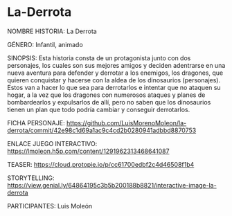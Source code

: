 # La-Derrota
NOMBRE HISTORIA: La Derrota

GÉNERO: Infantil, animado

SINOPSIS: Esta historia consta de un protagonista junto con dos personajes, los cuales son sus mejores amigos y deciden adentrarse en una nueva aventura para defender y derrotar a los enemigos, los dragones, que quieren conquistar y hacerse con la aldea de los dinosaurios (personajes). Estos van a hacer lo que sea para derrotarlos e intentar que no ataquen su hogar, a la vez que los dragones con numerosos ataques y planes de bombardearlos y expulsarlos de allí, pero no saben que los dinosaurios tienen un plan que todo podría cambiar y conseguir derrotarlos. 

FICHA PERSONAJE: https://github.com/LuisMorenoMoleon/la-derrota/commit/42e98c1d69a1ac9c4cd2b0280941adbbd8870753

ENLACE JUEGO INTERACTIVO: 
https://lmoleon.h5p.com/content/1291962313468641087

TEASER:
https://cloud.protopie.io/p/cc61700edbf2c4d46508f1b4


STORYTELLING:
https://view.genial.ly/64864195c3b5b200188b8821/interactive-image-la-derrota


PARTICIPANTES: Luis Moleón
